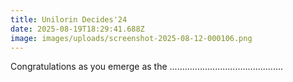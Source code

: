 ```yaml
---
title: Unilorin Decides'24
date: 2025-08-19T18:29:41.688Z
image: images/uploads/screenshot-2025-08-12-000106.png
---
```

C﻿ongratulations as you emerge as the .............................................
